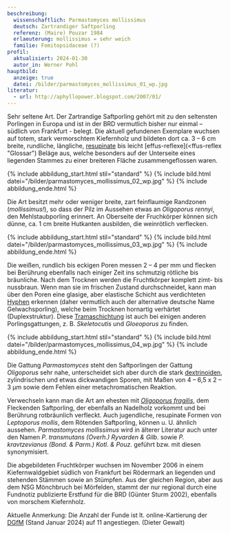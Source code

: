 ```yaml
---
beschreibung:
  wissenschaftlich: Parmastomyces mollissimus
  deutsch: Zartrandiger Saftporling
  referenz: (Maire) Pouzar 1984
  erlaeuterung: mollissimus = sehr weich
  familie: Fomitopsidaceae (?)
profil:
  aktualisiert: 2024-01-30
  autor_in: Werner Pohl
hauptbild:
  anzeige: true
  datei: /bilder/parmastomyces_mollissimus_01_wp.jpg
literatur:
  - url: http://aphyllopower.blogspot.com/2007/01/
---
```

Sehr seltene Art. Der Zartrandige Saftporling gehört mit zu den seltensten Porlingen in Europa und ist in der BRD vermutlich bisher nur einmal – südlich von Frankfurt - belegt. Die aktuell gefundenen Exemplare wuchsen auf totem, stark vermorschtem Kiefernholz und bildeten dort ca. 3 – 6 cm breite, rundliche, längliche, [resupinate](resupinat "Glossar") bis leicht [effus-reflexe](<ffus-reflex "Glossar") Beläge aus, welche besonders auf der Unterseite eines liegenden Stammes zu einer breiteren Fläche zusammengeflossen waren.

{% include abbildung_start.html stil="standard" %}
{% include bild.html datei="/bilder/parmastomyces_mollissimus_02_wp.jpg" %}
{% include abbildung_ende.html %}

Die Art besitzt mehr oder weniger breite, zart feinflaumige Randzonen (*mollissimus!*), so dass der Pilz im Aussehen etwas an *Oligoporus rennyi*, den Mehlstaubporling erinnert. An Oberseite der Fruchkörper können sich dünne, ca. 1 cm breite Hutkanten ausbilden, die weinrötlich verflecken.

{% include abbildung_start.html stil="standard" %}
{% include bild.html datei="/bilder/parmastomyces_mollissimus_03_wp.jpg" %}
{% include abbildung_ende.html %}

Die weißen, rundlich bis eckigen Poren messen 2 – 4 per mm und flecken bei Berührung ebenfalls nach einiger Zeit ins schmutzig rötliche bis bräunliche. Nach dem Trocknen werden die Fruchtkörper komplett zimt- bis nussbraun. Wenn man sie im frischen Zustand durchschneidet, kann man über den Poren eine glasige, aber elastische Schicht aus verdichteten [Hyphen](Hyphen "Glossar") erkennen (daher vermutlich auch der alternative deutsche Name Gelwachsporling), welche beim Trocknen hornartig verhärtet (Duplexstruktur). Diese [Tramaschichtung](Trama "Glossar") ist auch bei einigen anderen Porlingsgattungen, z. B. *Skeletocutis* und *Gloeoporus* zu finden.

{% include abbildung_start.html stil="standard" %}
{% include bild.html datei="/bilder/parmastomyces_mollissimus_04_wp.jpg" %}
{% include abbildung_ende.html %}

Die Gattung *Parmastomyces* steht den Saftporlingen der Gattung *Oligoporus* sehr nahe, unterscheidet sich aber durch die stark [dextrinoiden](dextrinoid "Glossar"), zylindrischen und etwas dickwandigen Sporen, mit Maßen von 4 – 6,5 x 2 – 3 µm sowie dem Fehlen einer metachromatischen Reaktion.

Verwechseln kann man die Art am ehesten mit *[Oligoporus fragilis](/pilze/postia-fragilis-braunfleckender-saftporling)*, dem Fleckenden Saftporling, der ebenfalls an Nadelholz vorkommt und bei Berührung rotbräunlich verfleckt. Auch jugendliche, resupinate Formen von *Leptoporus mollis*, dem Rötenden Saftporling, können u. U. ähnlich aussehen. *Parmastomyces mollissimus* wird in älterer Literatur auch unter den Namen *P. transmutans (Overh.) Ryvarden & Gilb.* sowie *P. kravtzevianus (Bond. & Parm.) Kotl. & Pouz.* geführt bzw. mit diesen synonymisiert.

Die abgebildeten Fruchtkörper wuchsen im November 2006 in einem Kiefernwaldgebiet südlich von Frankfurt bei Rödermark an liegenden und stehenden Stämmen sowie an Stümpfen. Aus der gleichen Region, aber aus dem NSG Mönchbruch bei Mörfelden, stammt der nur regional durch eine Fundnotiz publizierte Erstfund für die BRD (Günter Sturm 2002), ebenfalls von morschem Kiefernholz.

Aktuelle Anmerkung: Die Anzahl der Funde ist lt. online-Kartierung der [DGfM](DGfM "Glossar") (Stand Januar 2024) auf 11 angestiegen. (Dieter Gewalt)